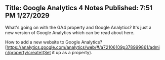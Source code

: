 Title: Google Analytics 4 Notes
Published: 7:51 PM 1/27/2029
---

What's going on with the GA4 property and Google Analytics?  It's just a new version of Google Analytics which can be read about here.

How to add a new website to Google Analytics?  [https://analytics.google.com/analytics/web/#/a72106109p378999861/admin/property/create](Set it up as a property).







